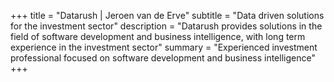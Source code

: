 +++
title = "Datarush | Jeroen van de Erve"
subtitle = "Data driven solutions for the investment sector"
description = "Datarush provides solutions in the field of software development and business intelligence, with long term experience in the investment sector"
summary = "Experienced investment professional focused on software development and business intelligence"
+++

